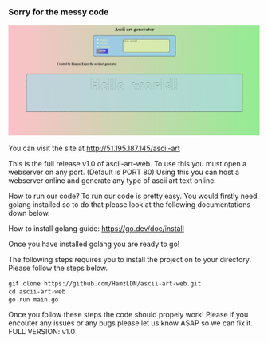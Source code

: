 ### Sorry for the messy code
![alt text](https://raw.githubusercontent.com/HamzLDN/ascii-art-web/main/image.PNG)

You can visit the site at http://51.195.187.145/ascii-art

This is the full release v1.0 of ascii-art-web.
To use this you must open a webserver on any port. (Default is PORT 80)
Using this you can host a webserver online and generate any type of ascii art text online.

How to run our code?
To run our code is pretty easy. You would firstly need golang installed so to do that please look
at the following documentations down below.

How to install golang guide: https://go.dev/doc/install

Once you have installed golang you are ready to go!

The following steps requires you to install the project on to your directory. Please follow the steps below.
```
git clone https://github.com/HamzLDN/ascii-art-web.git
cd ascii-art-web
go run main.go
```

Once you follow these steps the code should propely work!
Please if you encouter any issues or any bugs please let us know ASAP so we can fix it.
FULL VERSION: v1.0
